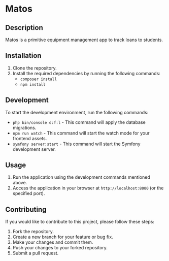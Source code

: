 # Matos

## Description
Matos is a primitive equipment management app to track loans to students. 

## Installation
1. Clone the repository.
2. Install the required dependencies by running the following commands:
   - `composer install`
   - `npm install`

## Development
To start the development environment, run the following commands:

- `php bin/console d:f:l` - This command will apply the database migrations.
- `npm run watch` - This command will start the watch mode for your frontend assets.
- `symfony server:start` - This command will start the Symfony development server.

## Usage
1. Run the application using the development commands mentioned above.
2. Access the application in your browser at `http://localhost:8000` (or the specified port).

## Contributing
If you would like to contribute to this project, please follow these steps:
1. Fork the repository.
2. Create a new branch for your feature or bug fix.
3. Make your changes and commit them.
4. Push your changes to your forked repository.
5. Submit a pull request. 
